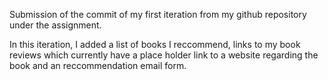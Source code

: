 Submission of the commit of my first iteration from my github repository under the assignment.

In this iteration, I added a list of books I reccommend, links to my book reviews which currently have a place holder link to a website regarding the book and an reccommendation email form. 

